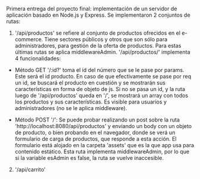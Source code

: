 Primera entrega del proyecto final: implementación de un servidor de aplicación basado en Node.js y Express.
Se implementaron 2 conjuntos de rutas:

1. '/api/productos' se refiere al conjunto de productos ofrecidos en el e-commerce. Tiene sectores públicos y otros que son sólo para administradores, para gestión de la oferta de productos. Para estas últimas rutas se aplica middlewareAdmin.
   '/api/productos/' implementa 4 funcionalidades:

- Método GET '/:id?' toma el id del número que se le pase por params. Este será el id producto. En caso de que efectivamente se pase por req un id, se buscará el producto en cuestión y se mostrarán sus características en forma de objeto de js. Si no se pasa un id, y la ruta luego de '/api/productos' queda en '/', se mostrará un array con todos los productos y sus características. Es visible para usuarios y administradores (no se le aplica middleware).

- Método POST '/': Se puede probar realizando un post sobre la ruta 'http://localhost:8080/api/productos' y enviando un body con un objeto de producto, o bien probando en el navegador, donde se verá un formulario de carga de productos, que responde a esta acción. El formulario está alojado en la carpeta 'assets' que es la que app usa para contenido estático. Esta ruta implementa middlewareAdmin, por lo que si la variable esAdmin es false, la ruta se vuelve inaccesible.

2. '/api/carrito'

